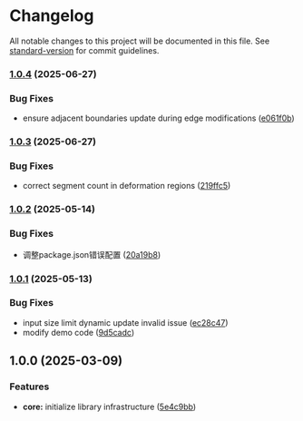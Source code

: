 # Changelog

All notable changes to this project will be documented in this file. See [standard-version](https://github.com/conventional-changelog/standard-version) for commit guidelines.

### [1.0.4](https://github.com/huanjinliu/warpvas/compare/v1.0.3...v1.0.4) (2025-06-27)


### Bug Fixes

* ensure adjacent boundaries update during edge modifications ([e061f0b](https://github.com/huanjinliu/warpvas/commit/e061f0b578bfbdd8a9aae0597abed29efee33566))

### [1.0.3](https://github.com/huanjinliu/warpvas/compare/v1.0.2...v1.0.3) (2025-06-27)


### Bug Fixes

* correct segment count in deformation regions ([219ffc5](https://github.com/huanjinliu/warpvas/commit/219ffc50c8e318c203acc2f735578f28aa996dbe))

### [1.0.2](https://github.com/huanjinliu/warpvas/compare/v1.0.1...v1.0.2) (2025-05-14)


### Bug Fixes

* 调整package.json错误配置 ([20a19b8](https://github.com/huanjinliu/warpvas/commit/20a19b87ad8aa4bac519f66f07ecb8f00c1ea4fa))

### [1.0.1](https://github.com/huanjinliu/warpvas/compare/v1.0.0...v1.0.1) (2025-05-13)


### Bug Fixes

* input size limit dynamic update invalid issue ([ec28c47](https://github.com/huanjinliu/warpvas/commit/ec28c47295e74cbfe87de30040ff2e9435abc0ab))
* modify demo code ([9d5cadc](https://github.com/huanjinliu/warpvas/commit/9d5cadc95a210469d79f4934030b2df0159e96d7))

## 1.0.0 (2025-03-09)


### Features

* **core:** initialize library infrastructure ([5e4c9bb](https://github.com/huanjinliu/warpvas/commit/5e4c9bb370fcf57268c1975861430ce42bb8bc48))
